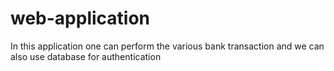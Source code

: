 # web-application
In this application one can perform the various bank transaction and we can also use database for authentication
